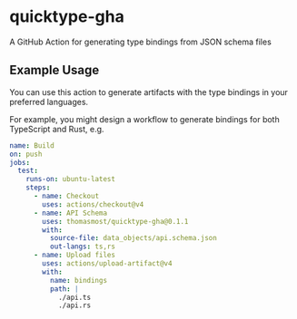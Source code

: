 # quicktype-gha

A GitHub Action for generating type bindings from JSON schema files

## Example Usage
You can use this action to generate artifacts with the type bindings in your preferred languages.

For example, you might design a workflow to generate bindings for both TypeScript and Rust, e.g.

```yml
name: Build
on: push
jobs:
  test:
    runs-on: ubuntu-latest
    steps:
      - name: Checkout
        uses: actions/checkout@v4
      - name: API Schema
        uses: thomasmost/quicktype-gha@0.1.1
        with:
          source-file: data_objects/api.schema.json
          out-langs: ts,rs
      - name: Upload files
        uses: actions/upload-artifact@v4
        with:
          name: bindings
          path: |
            ./api.ts
            ./api.rs
```
